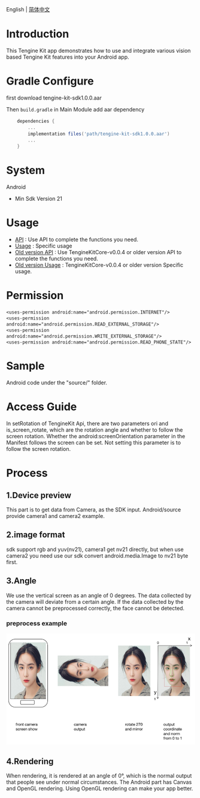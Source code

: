 English | [简体中文](docs/Android_README_CN.md)

# Introduction
This Tengine Kit app demonstrates how to use and integrate various vision based Tengine Kit features into your Android app.

# Gradle Configure
first download tengine-kit-sdk1.0.0.aar

Then ```build.gradle``` in Main Module add aar dependency
```groovy
	dependencies {
    	...
    	implementation files('path/tengine-kit-sdk1.0.0.aar')
    	...
    }
```     

# System
Android
- Min Sdk Version 21


# Usage
- [API](docs/Android_api.md) : Use API to complete the functions you need.
- [Usage](docs/Usage.md) : Specific usage
- [Old version API](https://github.com/OAID/TengineKit/blob/test/Android/docs/Android_api.md) : Use TengineKitCore-v0.0.4 or older version API to complete the functions you need.
- [Old version Usage](https://github.com/OAID/TengineKit/blob/test/Android/docs/Usage.md) : TengineKitCore-v0.0.4 or older version Specific usage.

# Permission
``` permission
<uses-permission android:name="android.permission.INTERNET"/>
<uses-permission android:name="android.permission.READ_EXTERNAL_STORAGE"/>
<uses-permission android:name="android.permission.WRITE_EXTERNAL_STORAGE"/>
<uses-permission android:name="android.permission.READ_PHONE_STATE"/>
```

# Sample
Android code under the "source/" folder.
# Access Guide
In setRotation of TengineKit Api, there are two parameters ori and is_screen_rotate, which are the rotation angle and whether to follow the screen rotation. Whether the android:screenOrientation parameter in the Manifest follows the screen can be set. Not setting this parameter is to follow the screen rotation.
# Process
## 1.Device preview
This part is to get data from Camera, as the SDK input.
Android/source provide camera1 and camera2 example.

## 2.image format 
sdk support rgb and yuv(nv21), camera1 get nv21 directly, but when use camera2 you need use our sdk convert android.media.Image to nv21 byte first.

## 3.Angle
We use the vertical screen as an angle of 0 degrees. The data collected by the camera will deviate from a certain angle. If the data collected by the camera cannot be preprocessed correctly, the face cannot be detected.

### preprocess example

![](image/rotateexample.png)

## 4.Rendering
When rendering, it is rendered at an angle of 0°, which is the normal output that people see under normal circumstances. The Android part has Canvas and OpenGL rendering. Using OpenGL rendering can make your app better.
